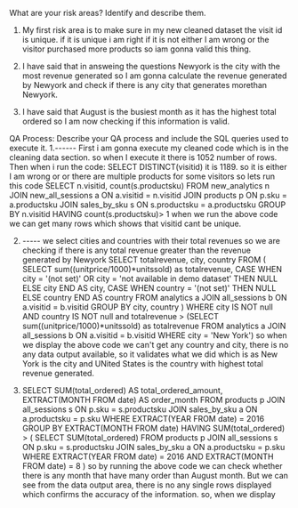 What are your risk areas? Identify and describe them.
1. My first risk area is to make sure in my new cleaned dataset the visit id is unique. if it is unique i am right if it is not either I am wrong or the visitor
purchased more products so iam gonna valid this thing.

2. I have said that in answeing the questions Newyork is the city with the most revenue generated so I am gonna calculate the revenue generated by Newyork and
check if there is any city that generates morethan Newyork.

3. I have said that August is the busiest month as it has the highest total ordered so I am now checking if this information is valid.


QA Process:
Describe your QA process and include the SQL queries used to execute it.
1.------ First i am gonna execute my cleaned code which is in the cleaning data section. so when I execute it there is 1052 number of rows.
  Then when i run the code: SELECT DISTINCT(visitid) it is 1189. so it is either I am wrong or or there are multiple products for some visitors so lets run this code
SELECT n.visitid, count(s.productsku)
FROM new_analytics n
JOIN new_all_sessions a ON a.visitid = n.visitid
JOIN products p ON p.sku = a.productsku
JOIN sales_by_sku s ON s.productsku = a.productsku
GROUP BY n.visitid
HAVING count(s.productsku)> 1
when we run the above code we can get many rows which shows that visitid cant be unique.

2. ----- we select cities and countries with their total revenues so we are checking if there is any total revenue greater than the revenue generated by Newyork
SELECT totalrevenue, city, country
FROM (
SELECT
 sum((unitprice/1000)*unitssold) as totalrevenue,
  CASE WHEN city = '(not set)' OR city = 'not available in demo dataset' THEN NULL
       ELSE city
  END AS city,
  CASE WHEN country = '(not set)' THEN NULL
       ELSE country
  END AS country
FROM
  analytics a
JOIN
  all_sessions b ON a.visitid = b.visitid
GROUP BY 
	city, country
	)
WHERE
  city IS NOT null AND country IS NOT null and totalrevenue > (SELECT sum((unitprice/1000)*unitssold) as totalrevenue
                                                                    FROM analytics a
                                                                JOIN    all_sessions b ON a.visitid = b.visitid
                                                                WHERE city = 'New York')
   so when we display the above code we can't get any country and city, there is no any data output available, so it validates what we did which is as New York is
   the city and UNited States is the country with highest total revenue generated.

3. SELECT
  SUM(total_ordered) AS total_ordered_amount,
  EXTRACT(MONTH FROM date) AS order_month
FROM
  products p
JOIN
  all_sessions s ON p.sku = s.productsku
JOIN
  sales_by_sku a ON a.productsku = p.sku
WHERE
  EXTRACT(YEAR FROM date) = 2016
GROUP BY
  EXTRACT(MONTH FROM date)
HAVING
  SUM(total_ordered) > (
    SELECT
      SUM(total_ordered)
    FROM
      products p
    JOIN
      all_sessions s ON p.sku = s.productsku
    JOIN
      sales_by_sku a ON a.productsku = p.sku
    WHERE
      EXTRACT(YEAR FROM date) = 2016
      AND EXTRACT(MONTH FROM date) = 8
  )
   so by running the above code we can check whether there is any month that have many order than August month. But we can see from the data output area, there is
   no any single rows displayed which confirms the accuracy of the information.
so, when we display 
